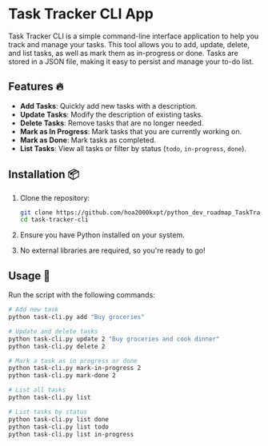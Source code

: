 # Task Tracker CLI App

Task Tracker CLI is a simple command-line interface application to help you track and manage your tasks. This tool allows you to add, update, delete, and list tasks, as well as mark them as in-progress or done. Tasks are stored in a JSON file, making it easy to persist and manage your to-do list.

## Features 🔥

- **Add Tasks**: Quickly add new tasks with a description.
- **Update Tasks**: Modify the description of existing tasks.
- **Delete Tasks**: Remove tasks that are no longer needed.
- **Mark as In Progress**: Mark tasks that you are currently working on.
- **Mark as Done**: Mark tasks as completed.
- **List Tasks**: View all tasks or filter by status (`todo`, `in-progress`, `done`).

## Installation 📦

1. Clone the repository:
    ```bash
    git clone https://github.com/hoa2000kxpt/python_dev_roadmap_TaskTrackerCLI.git
    cd task-tracker-cli
    ```

2. Ensure you have Python installed on your system.

3. No external libraries are required, so you're ready to go!

## Usage 🚀

Run the script with the following commands:

```bash
# Add new task
python task-cli.py add "Buy groceries"

# Update and delete tasks
python task-cli.py update 2 "Buy groceries and cook dinner"
python task-cli.py delete 2

# Mark a task as in progress or done
python task-cli.py mark-in-progress 2
python task-cli.py mark-done 2

# List all tasks
python task-cli.py list

# List tasks by status
python task-cli.py list done
python task-cli.py list todo
python task-cli.py list in-progress
```
